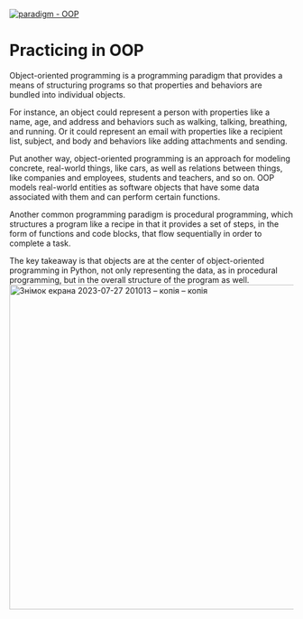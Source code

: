 [![paradigm - OOP](https://img.shields.io/static/v1?label=paradigm&message=OOP&color=orange&logo=python&logoColor=yellow)](https://python.org)

# Practicing in OOP

Object-oriented programming is a programming paradigm that provides a means of structuring programs so that properties and behaviors are bundled into individual objects.

For instance, an object could represent a person with properties like a name, age, and address and behaviors such as walking, talking, breathing, and running. Or it could represent an email with properties like a recipient list, subject, and body and behaviors like adding attachments and sending.

Put another way, object-oriented programming is an approach for modeling concrete, real-world things, like cars, as well as relations between things, like companies and employees, students and teachers, and so on. OOP models real-world entities as software objects that have some data associated with them and can perform certain functions.

Another common programming paradigm is procedural programming, which structures a program like a recipe in that it provides a set of steps, in the form of functions and code blocks, that flow sequentially in order to complete a task.

The key takeaway is that objects are at the center of object-oriented programming in Python, not only representing the data, as in procedural programming, but in the overall structure of the program as well.
<img width="575" alt="Знімок екрана 2023-07-27 201013 – копія – копія" src="https://github.com/Nazar-Pichak/OOP/assets/103797791/03fe57a3-794e-4fb7-a0bd-67b0ab984a42">


